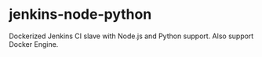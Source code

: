 # jenkins-node-python
Dockerized Jenkins CI slave with Node.js and Python support. Also support Docker Engine.
